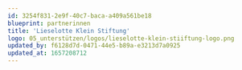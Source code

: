 ```yaml
---
id: 3254f831-2e9f-40c7-baca-a409a561be18
blueprint: partnerinnen
title: 'Lieselotte Klein Stiftung'
logo: 05_unterstützen/logos/lieselotte-klein-stiiftung-logo.png
updated_by: f6128d7d-0471-44e5-b89a-e3213d7a0925
updated_at: 1657208712
---
```

